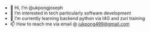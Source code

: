 - 👋 Hi, I’m @ukpongjoseph
- 👀 I’m interested in tech particularly software development
- 🌱 I’m currently learning backend python via I4G and zuri training
- 📫 How to reach me via email @ jukpong499@gmail.com

<!---
ukpongjoseph/ukpongjoseph is a ✨ special ✨ repository because its `README.md` (this file) appears on your GitHub profile.
You can click the Preview link to take a look at your changes.
--->
